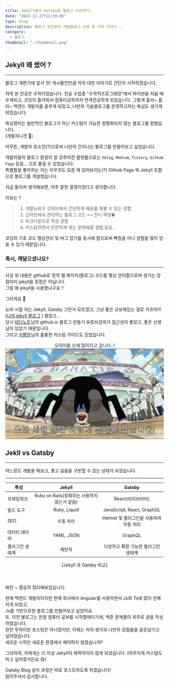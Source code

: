 ```yaml
---
title: Jekyll에서 Gatsby로 블로그 이전하기!
date: "2023-11-22T12:59:00"
type: blog
description: 블로그 주인장의 개발블로그 선정 및 이전 이야기...
category: 
  - 블로그
thumbnail: "./thumbnail.png"
---
```


## Jekyll 왜 썼어 ?
---
블로그 개편기에 앞서 첫! 게시물인만큼 저의 대한 이야기로 간단히 시작하겠습니다.

저의 본 전공은 수학이었습니다. 전공 수업중 "수학적프로그래밍"에서 파이썬을 처음 배우게되고, 코딩이 즐거워서 컴퓨터공학까지 연계전공하게 되었습니다.
그렇게 흘러~ 흘러~ 백엔드 개발자를 꿈꾸게 되었고, 나만의 기술블로그를 운영하고자는 욕심도 생기게 되었습니다.

욕심쟁이는 일반적인 블로그가 아닌 커스텀이 가능한 정형화되지 않는 블로그를 원했습니다.  
(개발자니깐 😤)

아무튼, 개발자 호소인(?)으로써 나만의 간지나는 블로그를 만들어보고 싶었습니다.

개발자들의 블로그 환경이 잘 갖추어진 플랫폼으로는 `Velog`, `Medium`, `Tistory`, `Github Page` 등등... 으로 줄일 수 있었습니다.  
특별함을 좋아하는 저는 아무것도 모른 채 있어보이는(?) Github Page 와 Jekyll 조합으로 블로그를 개설했습니다.

지금 돌이켜 생각해보면, 아주 잘한 결정이었다고 생각합니다.

이유는 ?
  > 1. 개발뉴비가 깃허브에서 간단하게 배포를 해볼 수 있는 경험
  > 2. 깃허브에서 관리하는 블로그 코드 == 잔디 파밍🍀
  > 3. 마크다운으로 작성 경험
  > 4. 커스텀하면서 잔잔하게 겪는 문제해결 경험
  등등...

코딩의 기초 코드 형상관리 및 버그 잡기를 동시에 함으로써 빡침을 아니 경험을 많이 얻을 수 있기 때문입니다.

### 혹시, 깨달으셨나요?
---
사실 위 내용은 github로 정적 웹 페이지(블로그) 코드를 형상 관리함으로써 생기는 장점이지 jekyll을 장점은 아닙니다.  
그럼 왜 jekyll을 사용했냐구요 ?  

그러게요 🥲   

뉴비 시절 저는 Jekyll, Gatsby 그런거 모르겠고, 그냥 좋은 교보재있는 걸로 가즈아!!!([나의 jekyll 블로그](https://geunskoo.github.io/) ) 했었고...  
당시 [테디노트](https://www.youtube.com/results?search_query=%ED%85%8C%EB%94%94%EB%85%B8%ED%8A%B8+%EA%B9%83%ED%97%88%EB%B8%8C+%EB%B8%94%EB%A1%9C%EA%B7%B8)님의 github.io 블로그 만들기 유튜브강의가 접근성이 좋았고, 좋은 선생님이 있었기 때문입니다.  
그리고 [식빵맘](https://ansohxxn.github.io/)님의 훌륭한 커스텀 가이드도 있었습니다.  

<center>오야지들 신세 많이지고 갑니다..!</center>
<img src="oyag.png">
  
## Jekll vs Gatsby
---
어느정도 개발을 해보고, 좋고 싫음을 구분할 수 있는 상태가 되었습니다.  

--- 
| 특성                   | Jekyll                           | Gatsby                                  |
|------------------------|:--------------------------------:|:----------------------------------------:|
| 프레임워크  | Ruby on Rails(정확히는 사용하지 않는거 같음)                     | React(라이브러리)                                   |
| 빌드 도구              | Ruby, Liquid                     | JavaScript, React, GraphQL             |
| SEO                    | 수동 처리                        | Helmet 및 플러그인을 사용하여 자동 처리 |
| 데이터 레이어           | YAML, JSON                       | GraphQL                                 |
| 플러그인 생태계        | 제한적                           | 다양하고 확장 가능한 플러그인 생태계     |

<center>[Jekyll 과 Gatsby 비교]</center>
<br/>
<br/>  
<br/>
짜잔 ~ 열심히 정리해보았습니다.  
  
현재 백엔드 개발자이지만 현재 회사에서 Angular를 사용하면서 Js와 Ts에 많이 친해지게 되었고,  
Js를 기반으로한 블로그를 만들어보고 싶었어요.  
또, 이전 블로그는 한창 컴퓨터 공부를 시작할때이기에, 백준 문제풀이 위주로 글을 작성하였습니다.  
완전 무의미한 포스팅은 아니었지만, 이제는 저의 생각과 나만의 강점들을 글로남기고 싶어졌습니다.  
새로운 시작은 새로운 환경에서 해야하지 않겠습니까?  

그리하여, 저에게는 더 이상 Jekyll이 매력적이지 않게 되었습니다. 
(야무지게 커스텀도 하고 싶어졌거든요 😋)

Gatsby Blog 설치 과정은 따로 포스트하도록 하겠습니다!  
읽어주셔서 감사합니다.





